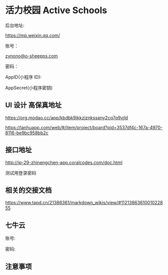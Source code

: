 # 活力校园 Active Schools

后台地址:

https://mp.weixin.qq.com/

账号：

zynono@o-sheepps.com

密码：

AppID(小程序 ID):

AppSecret(小程序密钥)

## UI 设计 高保真地址

https://org.modao.cc/app/kbdbk9ikkzjznkssany2cq7q9vjld

https://lanhuapp.com/web/#/item/project/board?pid=3537df4c-167a-4970-8116-be9bc958bb2c

## 接口地址

http://ip-29-zhinengchen-app.coralcodes.com/doc.html

测试用登录密码

## 相关的交接文档

https://www.tapd.cn/21386361/markdown_wikis/view/#1121386361001022855

## 七牛云

账号:

密码:

## 注意事项
